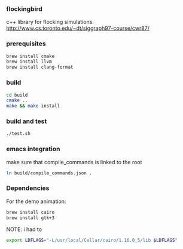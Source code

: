 ### flockingbird
c++ library for flocking simulations.
http://www.cs.toronto.edu/~dt/siggraph97-course/cwr87/


### prerequisites
```bash
brew install cmake
brew install llvm
brew install clang-format
```

### build

```bash
cd build
cmake ..
make && make install
```
### build and test
```bash
./test.sh
```

### emacs integration

make sure that compile_commands is linked to the root

```bash
ln build/compile_commands.json .
```

### Dependencies
For the demo animation:
```bash
brew install cairo
brew install gtk+3
```

NOTE: i had to 
```bash
export LDFLAGS="-L/usr/local/Cellar/cairo/1.16.0_5/lib $LDFLAGS"
```
